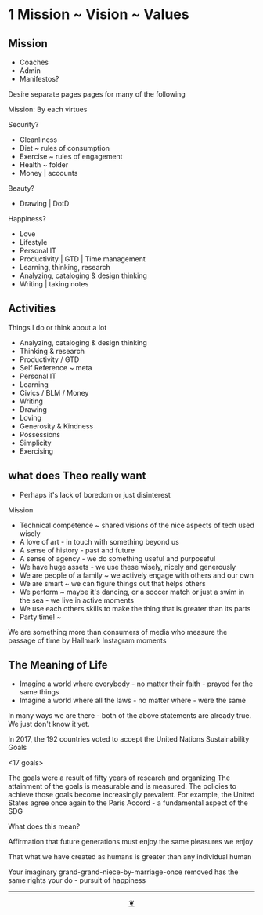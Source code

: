 # 1 Mission ~ Vision ~ Values


## Mission

* Coaches
* Admin
* Manifestos?

Desire separate pages pages for many of the following

Mission: By each virtues

Security?

* Cleanliness
* Diet ~ rules of consumption
* Exercise ~ rules of engagement
* Health ~ folder
* Money | accounts

Beauty?

* Drawing | DotD

Happiness?

* Love
* Lifestyle
* Personal IT
* Productivity | GTD | Time management
* Learning, thinking, research
* Analyzing, cataloging & design thinking
* Writing | taking notes


## Activities

Things I do or think about a lot

* Analyzing, cataloging & design thinking
* Thinking & research
* Productivity / GTD
* Self Reference ~ meta
* Personal IT
* Learning
* Civics / BLM / Money
* Writing
* Drawing
* Loving
* Generosity & Kindness
* Possessions
* Simplicity
* Exercising


## what does Theo really want

* Perhaps it's lack of boredom or just disinterest

Mission

* Technical competence ~ shared visions of the nice aspects of tech used wisely
* A love of art - in touch with something beyond us
* A sense of history - past and future
* A sense of agency - we do something useful and purposeful
* We have huge assets - we use these wisely, nicely and generously
* We are people of a family ~ we actively engage with others and our own
* We are smart ~ we can figure things out that helps others
* We perform ~ maybe it's dancing, or a soccer match or just a swim in the sea - we live in active moments
* We use each others skills to make the thing that is greater than its parts
* Party time! ~

We are something more than consumers of media who measure the passage of time by Hallmark Instagram moments

## The Meaning of Life

* Imagine a world where everybody - no matter their faith - prayed for the same things
* Imagine a world where all the laws - no matter where - were the same

In many ways we are there - both of the above statements are already true. We just don't know it yet.

In 2017, the 192 countries voted to accept the United Nations Sustainability Goals

<17 goals>

The goals were a result of fifty years of research and organizing The attainment of the goals is measurable and is measured. The policies to achieve those goals become increasingly prevalent. For example, the United States agree once again to the Paris Accord - a fundamental aspect of the SDG

What does this mean?

Affirmation that future generations must enjoy the same pleasures we enjoy

That what we have created as humans is greater than any individual human

Your imaginary grand-grand-niece-by-marriage-once removed has the same rights your do - pursuit of happiness


***

<center title="Hello! Click me to go up to the top" ><a class=aDingbat href=javascript:window.scrollTo(0,0);> ❦ </a></center>
